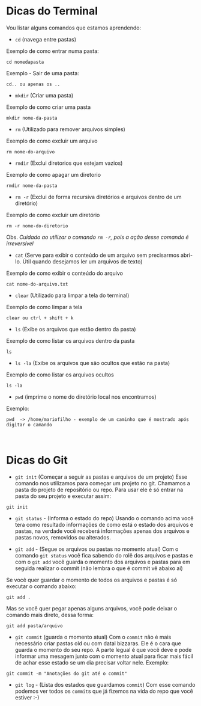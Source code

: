 # Dicas do Terminal

Vou listar alguns comandos que estamos aprendendo:

- `cd`  (navega entre pastas)

Exemplo de como entrar numa pasta:
```
cd nomedapasta
```
Exemplo - Sair de uma pasta:
```
cd.. ou apenas os ..
```
- `mkdir` (Criar uma pasta)

Exemplo de como criar uma pasta
```
mkdir nome-da-pasta
```
- `rm` (Utilizado para remover arquivos simples)

Exemplo de como excluir um arquivo
```
rm nome-do-arquivo
``` 
- `rmdir` (Exclui diretorios que estejam vazios)

Exemplo de como apagar um diretorio
```
rmdir nome-da-pasta
```
- `rm -r` (Exclui de forma recursiva diretórios e arquivos dentro de um diretório) 

Exemplo de como excluir um diretório 
```
rm -r nome-do-diretorio
```
 Obs. _Cuidado ao utilizar o comando  `rm -r`, pois a ação desse comando é irreversível_

 - `cat` (Serve para exibir o conteúdo de um arquivo sem precisarmos abri-lo. Útil quando desejamos ler um arquivos de texto)

Exemplo de como exibir o conteúdo do arquivo

```
cat nome-do-arquivo.txt
```

- `clear` (Utilizado para limpar a tela do terminal)

Exemplo de como limpar a tela

```
clear ou ctrl + shift + k
```
- `ls` (Exibe os arquivos que estão dentro da pasta)

Exemplo de como listar os arquivos dentro da pasta
```
ls
```
- `ls -la` (Exibe os arquivos que são ocultos  que estão na pasta)

Exemplo de como listar os arquivos ocultos
```
ls -la
```


- `pwd` (imprime o nome do diretório local nos encontramos)

Exemplo:
```
pwd  -> /home/mariofilho - exemplo de um caminho que é mostrado após digitar o camando
```
<br>

# Dicas do Git



- `git init` (Começar a seguir as pastas e arquivos de um projeto)
Esse comando nos utilizamos para começar um projeto no git. Chamamos a pasta do projeto de repositório ou repo. Para usar ele é só entrar na pasta do seu projeto e executar assim:
```
git init
```

- `git status` - (Informa o estado do repo)
Usando o comando acima você tera como resultado informações de como está o estado dos arquivos e pastas, na verdade você receberá informações apenas dos arquivos e pastas novos, removidos ou alterados.


- `git add` - (Segue os arquivos ou pastas no momento atual) 
Com o comando `git status` você fica sabendo do rolê dos arquivos e pastas e com o `git add` você guarda o momento dos arquivos e pastas para em seguida realizar o commit (não lembra o que é commit vê abaixo ai)

Se você quer guardar o momento de todos os arquivos e pastas é só executar o comando abaixo:

```
git add .
```
Mas se você quer pegar apenas alguns arquivos, você pode deixar o comando mais direto, dessa forma:

```
git add pasta/arquivo
```

- `git commit` (guarda o momento atual)
Com o `commit` não é mais necessário criar pastas old ou com datal bizzaras. Ele é o cara que guarda o momento do seu repo. A parte legual é que você deve e pode informar uma mesagem junto com o momento atual para ficar mais fácil de achar esse estado se um dia precisar voltar nele. 
Exemplo:

```
git commit -m "Anotações do git até o commit"

```

- `git log` - (Lista dos estados que guardamos `commit`) Com esse comando podemos ver todos os `commit`s que já fizemos na vida do repo que você estiver :-)




